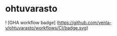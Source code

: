 # ohtuvarasto

! [GHA workflow badge] (https://github.com/venla-v/ohtuvarasto/workflows/CI/badge.svg)

